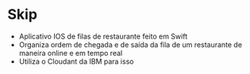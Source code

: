 # Skip 
- Aplicativo IOS de filas de restaurante feito em Swift
- Organiza ordem de chegada e de saída da fila de um restaurante de maneira online e em tempo real
- Utiliza o Cloudant da IBM para isso
